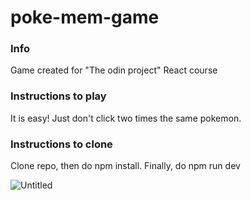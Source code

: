 # poke-mem-game
### Info
Game created for "The odin project" React course

### Instructions to play
It is easy! Just don't click two times the same pokemon.

### Instructions to clone
Clone repo, then do npm install. Finally, do npm run dev


![Untitled](https://github.com/Agus-Coder/poke-mem-game/assets/93748858/6b364d55-2135-41bd-93a0-041892e727dc)
